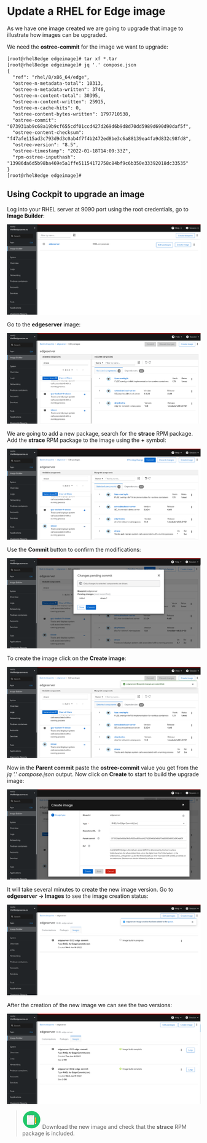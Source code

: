 # Update a RHEL for Edge image

As we have one image created we are going to upgrade that image to illustrate how images can be upgraded.

We need the **ostree-commit** for the image we want to upgrade:

```console
[root@rhel8edge edgeimage]# tar xf *.tar
[root@rhel8edge edgeimage]# jq '.' compose.json 
{
  "ref": "rhel/8/x86_64/edge",
  "ostree-n-metadata-total": 10313,
  "ostree-n-metadata-written": 3746,
  "ostree-n-content-total": 30395,
  "ostree-n-content-written": 25915,
  "ostree-n-cache-hits": 0,
  "ostree-content-bytes-written": 1797710538,
  "ostree-commit": "073931ab9c68a19b9cf655cdf01ccd427d269d6b9d8d70dd5989d690d90daf5f",
  "ostree-content-checksum": "f47afe115ad3c793d9d3c0ab4f7f4b2472ed8be3c6a88139ea4fa9d832c98fd8",
  "ostree-version": "8.5",
  "ostree-timestamp": "2022-01-18T14:09:33Z",
  "rpm-ostree-inputhash": "13986da6d5b98ba469e5a1ffe51154172758c84bf9c6b350e33392018dc33535"
}
[root@rhel8edge edgeimage]#
```

## Using Cockpit to upgrade an image

Log into your RHEL server at 9090 port using the root credentials, go to **Image Builder**:

![](imgs/cockpit-update-blueprint-01.png)

Go to the **edgeserver** image:

![](imgs/cockpit-update-blueprint-02.png)

We are going to add a new package, search for the **strace** RPM package. Add the **strace** RPM package to the image using the **+** symbol:

![](imgs/cockpit-update-blueprint-03.png)

Use the **Commit** button to confirm the modifications:

![](imgs/cockpit-update-blueprint-04.png)

To create the image click on the **Create image**:

![](imgs/cockpit-update-blueprint-05.png)

Now in the **Parent commit** paste the **ostree-commit** value you get from the _jq '.' compose.json_ output. Now click on **Create** to start to build the upgrade image:

![](imgs/cockpit-update-blueprint-06.png)

It will take several minutes to create the new image version. Go to **edgeserver -> Images** to see the image creation status:

![](imgs/cockpit-update-blueprint-07.png)

After the creation of the new image we can see the two versions:

![](imgs/cockpit-update-blueprint-08.png)

> ![HOMEWORK](icons/homework-icon.png) Download the new image and check that the **strace** RPM package is included.

